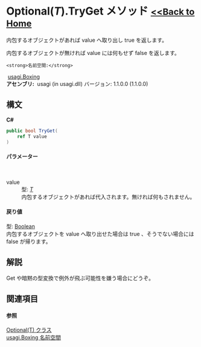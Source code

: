 # Optional(*T*).TryGet メソッド <small>[<<Back to Home](https://github.com/usagi/usagi.cs/blob/master/Help/Home.md)</small> 

内包するオブジェクトがあれば value へ取り出し true を返します。 

内包するオブジェクトが無ければ value には何もせず false を返します。


    <strong>名前空間:</strong>
&nbsp;<a href="N_usagi_Boxing.md">usagi.Boxing</a><br /><strong>アセンブリ:</strong>
&nbsp;usagi (in usagi.dll) バージョン: 1.1.0.0 (1.1.0.0)

## 構文

**C#**<br />
``` C#
public bool TryGet(
	ref T value
)
```


#### パラメーター
&nbsp;<dl><dt>value</dt><dd>型: <a href="T_usagi_Boxing_Optional_1.md">*T*</a><br />内包するオブジェクトがあれば代入されます。無ければ何もされません。</dd></dl>

#### 戻り値
型: <a href="http://msdn2.microsoft.com/ja-jp/library/a28wyd50" target="_blank">Boolean</a><br />内包するオブジェクトを value へ取り出せた場合は true 、そうでない場合には false が帰ります。

## 解説
Get や暗黙の型変換で例外が飛ぶ可能性を嫌う場合にどうぞ。

## 関連項目


#### 参照
<a href="T_usagi_Boxing_Optional_1.md">Optional(T) クラス</a><br /><a href="N_usagi_Boxing.md">usagi.Boxing 名前空間</a><br />